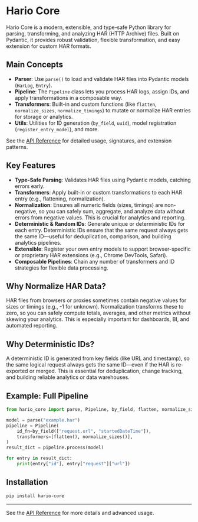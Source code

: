 # Hario Core

Hario Core is a modern, extensible, and type-safe Python library for parsing, transforming, and analyzing HAR (HTTP Archive) files. Built on Pydantic, it provides robust validation, flexible transformation, and easy extension for custom HAR formats.

## Main Concepts

- **Parser**: Use `parse()` to load and validate HAR files into Pydantic models (`HarLog`, `Entry`).
- **Pipeline**: The `Pipeline` class lets you process HAR logs, assign IDs, and apply transformations in a composable way.
- **Transformers**: Built-in and custom functions (like `flatten`, `normalize_sizes`, `normalize_timings`) to mutate or normalize HAR entries for storage or analytics.
- **Utils**: Utilities for ID generation (`by_field`, `uuid`), model registration (`register_entry_model`), and more.

See the [API Reference](api.md) for detailed usage, signatures, and extension patterns.

## Key Features

- **Type-Safe Parsing**: Validates HAR files using Pydantic models, catching errors early.
- **Transformers**: Apply built-in or custom transformations to each HAR entry (e.g., flattening, normalization).
- **Normalization**: Ensures all numeric fields (sizes, timings) are non-negative, so you can safely sum, aggregate, and analyze data without errors from negative values. This is crucial for analytics and reporting.
- **Deterministic & Random IDs**: Generate unique or deterministic IDs for each entry. Deterministic IDs ensure that the same request always gets the same ID—useful for deduplication, comparison, and building analytics pipelines.
- **Extensible**: Register your own entry models to support browser-specific or proprietary HAR extensions (e.g., Chrome DevTools, Safari).
- **Composable Pipelines**: Chain any number of transformers and ID strategies for flexible data processing.

## Why Normalize HAR Data?

HAR files from browsers or proxies sometimes contain negative values for sizes or timings (e.g., -1 for unknown). Normalization transforms these to zero, so you can safely compute totals, averages, and other metrics without skewing your analytics. This is especially important for dashboards, BI, and automated reporting.

## Why Deterministic IDs?

A deterministic ID is generated from key fields (like URL and timestamp), so the same logical request always gets the same ID—even if the HAR is re-exported or merged. This is essential for deduplication, change tracking, and building reliable analytics or data warehouses.

## Example: Full Pipeline

```python
from hario_core import parse, Pipeline, by_field, flatten, normalize_sizes

model = parse("example.har")
pipeline = Pipeline(
    id_fn=by_field(["request.url", "startedDateTime"]),
    transformers=[flatten(), normalize_sizes()],
)
result_dict = pipeline.process(model)

for entry in result_dict:
    print(entry["id"], entry["request"]["url"])
```

## Installation

```bash
pip install hario-core
```

---

See the [API Reference](api.md) for more details and advanced usage. 